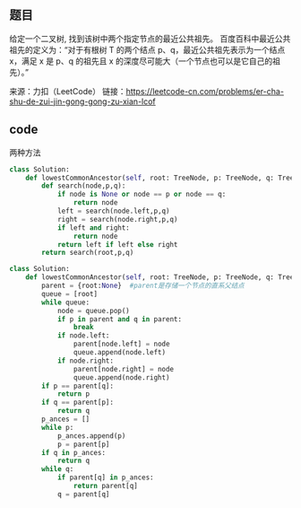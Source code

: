 ## 题目
给定一个二叉树, 找到该树中两个指定节点的最近公共祖先。
百度百科中最近公共祖先的定义为：“对于有根树 T 的两个结点 p、q，最近公共祖先表示为一个结点 x，满足 x 是 p、q 的祖先且 x 的深度尽可能大（一个节点也可以是它自己的祖先）。”

来源：力扣（LeetCode）
链接：https://leetcode-cn.com/problems/er-cha-shu-de-zui-jin-gong-gong-zu-xian-lcof


## code
两种方法
```Python
class Solution:
    def lowestCommonAncestor(self, root: TreeNode, p: TreeNode, q: TreeNode) -> TreeNode:
        def search(node,p,q):
            if node is None or node == p or node == q:
                return node
            left = search(node.left,p,q)
            right = search(node.right,p,q)
            if left and right:
                return node
            return left if left else right
        return search(root,p,q)
```
```Python
class Solution:
    def lowestCommonAncestor(self, root: TreeNode, p: TreeNode, q: TreeNode) -> TreeNode:
        parent = {root:None}  #parent是存储一个节点的直系父结点
        queue = [root]
        while queue:
            node = queue.pop()
            if p in parent and q in parent:
                break
            if node.left:
                parent[node.left] = node
                queue.append(node.left)
            if node.right:
                parent[node.right] = node
                queue.append(node.right)
        if p == parent[q]:
            return p
        if q == parent[p]:
            return q
        p_ances = []
        while p:
            p_ances.append(p)
            p = parent[p]
        if q in p_ances:
            return q
        while q:
            if parent[q] in p_ances:
                return parent[q]
            q = parent[q]
```